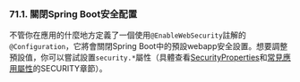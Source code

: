 
### 71.1. 關閉Spring Boot安全配置

不管你在應用的什麼地方定義了一個使用`@EnableWebSecurity`註解的`@Configuration`，它將會關閉Spring Boot中的預設webapp安全設置。想要調整預設值，你可以嘗試設置`security.*`屬性（具體查看[SecurityProperties](http://github.com/spring-projects/spring-boot/tree/master/spring-boot-autoconfigure/src/main/java/org/springframework/boot/autoconfigure/security/SecurityProperties.java)和[常見應用屬性](http://docs.spring.io/spring-boot/docs/current-SNAPSHOT/reference/htmlsingle/#common-application-properties-security)的SECURITY章節）。
